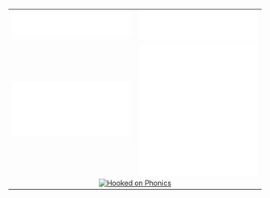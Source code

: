 <!-- Profile Overview -->
<!-- <h2 align="center">Florencia Comuzzi @florenciacomuzzi</h2> -->

<!-- Stats table -->
<table align="center">
  <tr>
    <td align="center">
      <a href="https://github.com/florenciacomuzzi">
        <img src="./header.svg" alt="Header" width="400" />
      </a>
    </td>
    <td align="center">
      <a href="https://github.com/florenciacomuzzi">
        <img src="./repositories.svg" alt="Top Repositories" width="400" />
      </a>
    </td>
  </tr>
  <tr>
    <td align="center">
      <a href="https://github.com/florenciacomuzzi">
        <img src="./iso_calender.svg" alt="ISO Calendar" width="400" />
      </a>
    </td>
    <td align="center">
      <a href="https://github.com/florenciacomuzzi">
        <img src="./github-habits.svg" alt="GitHub Habits" width="400" />
      </a>
    </td>
  </tr>
  <tr>
    <td align="center" colspan="2">
      <a href="https://github.com/florenciacomuzzi">
        <img src="./hooked-on-phonics.jpg" alt="Hooked on Phonics" width="300" />
      </a>
    </td>
  </tr>
</table>

